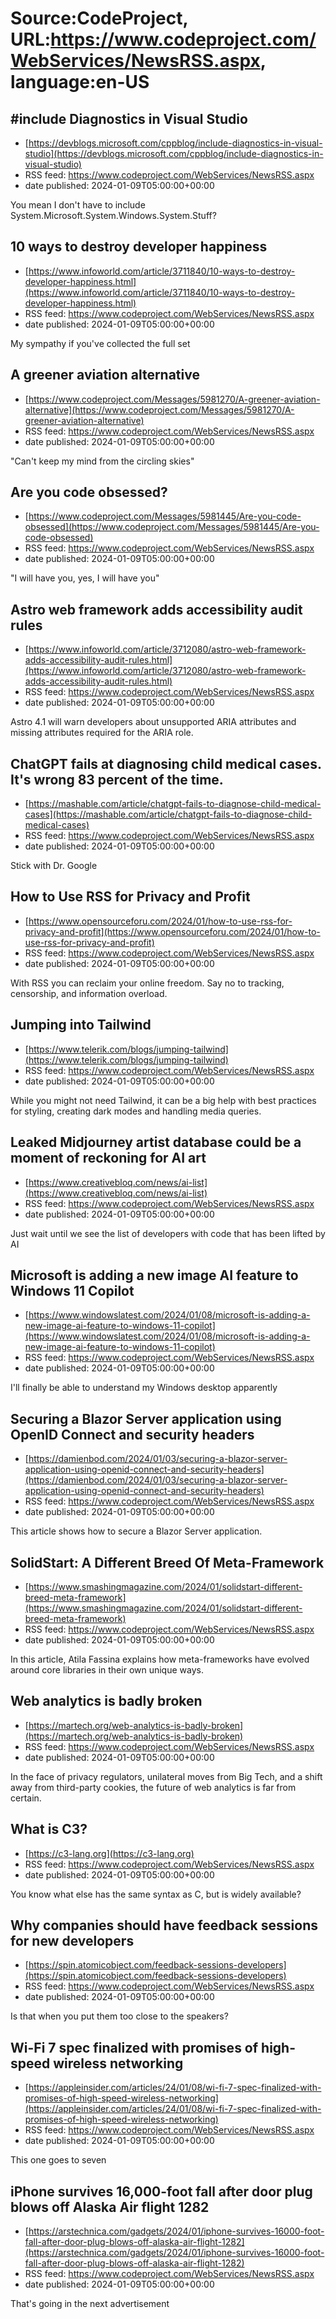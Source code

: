 # Source:CodeProject, URL:https://www.codeproject.com/WebServices/NewsRSS.aspx, language:en-US

## #include Diagnostics in Visual Studio
 - [https://devblogs.microsoft.com/cppblog/include-diagnostics-in-visual-studio](https://devblogs.microsoft.com/cppblog/include-diagnostics-in-visual-studio)
 - RSS feed: https://www.codeproject.com/WebServices/NewsRSS.aspx
 - date published: 2024-01-09T05:00:00+00:00

You mean I don't have to include System.Microsoft.System.Windows.System.Stuff?

## 10 ways to destroy developer happiness
 - [https://www.infoworld.com/article/3711840/10-ways-to-destroy-developer-happiness.html](https://www.infoworld.com/article/3711840/10-ways-to-destroy-developer-happiness.html)
 - RSS feed: https://www.codeproject.com/WebServices/NewsRSS.aspx
 - date published: 2024-01-09T05:00:00+00:00

My sympathy if you've collected the full set

## A greener aviation alternative
 - [https://www.codeproject.com/Messages/5981270/A-greener-aviation-alternative](https://www.codeproject.com/Messages/5981270/A-greener-aviation-alternative)
 - RSS feed: https://www.codeproject.com/WebServices/NewsRSS.aspx
 - date published: 2024-01-09T05:00:00+00:00

"Can't keep my mind from the circling skies"

## Are you code obsessed?
 - [https://www.codeproject.com/Messages/5981445/Are-you-code-obsessed](https://www.codeproject.com/Messages/5981445/Are-you-code-obsessed)
 - RSS feed: https://www.codeproject.com/WebServices/NewsRSS.aspx
 - date published: 2024-01-09T05:00:00+00:00

"I will have you, yes, I will have you"

## Astro web framework adds accessibility audit rules
 - [https://www.infoworld.com/article/3712080/astro-web-framework-adds-accessibility-audit-rules.html](https://www.infoworld.com/article/3712080/astro-web-framework-adds-accessibility-audit-rules.html)
 - RSS feed: https://www.codeproject.com/WebServices/NewsRSS.aspx
 - date published: 2024-01-09T05:00:00+00:00

Astro 4.1 will warn developers about unsupported ARIA attributes and missing attributes required for the ARIA role.

## ChatGPT fails at diagnosing child medical cases. It's wrong 83 percent of the time.
 - [https://mashable.com/article/chatgpt-fails-to-diagnose-child-medical-cases](https://mashable.com/article/chatgpt-fails-to-diagnose-child-medical-cases)
 - RSS feed: https://www.codeproject.com/WebServices/NewsRSS.aspx
 - date published: 2024-01-09T05:00:00+00:00

Stick with Dr. Google

## How to Use RSS for Privacy and Profit
 - [https://www.opensourceforu.com/2024/01/how-to-use-rss-for-privacy-and-profit](https://www.opensourceforu.com/2024/01/how-to-use-rss-for-privacy-and-profit)
 - RSS feed: https://www.codeproject.com/WebServices/NewsRSS.aspx
 - date published: 2024-01-09T05:00:00+00:00

With RSS you can reclaim your online freedom. Say no to tracking, censorship, and information overload.

## Jumping into Tailwind
 - [https://www.telerik.com/blogs/jumping-tailwind](https://www.telerik.com/blogs/jumping-tailwind)
 - RSS feed: https://www.codeproject.com/WebServices/NewsRSS.aspx
 - date published: 2024-01-09T05:00:00+00:00

While you might not need Tailwind, it can be a big help with best practices for styling, creating dark modes and handling media queries.

## Leaked Midjourney artist database could be a moment of reckoning for AI art
 - [https://www.creativebloq.com/news/ai-list](https://www.creativebloq.com/news/ai-list)
 - RSS feed: https://www.codeproject.com/WebServices/NewsRSS.aspx
 - date published: 2024-01-09T05:00:00+00:00

Just wait until we see the list of developers with code that has been lifted by AI

## Microsoft is adding a new image AI feature to Windows 11 Copilot
 - [https://www.windowslatest.com/2024/01/08/microsoft-is-adding-a-new-image-ai-feature-to-windows-11-copilot](https://www.windowslatest.com/2024/01/08/microsoft-is-adding-a-new-image-ai-feature-to-windows-11-copilot)
 - RSS feed: https://www.codeproject.com/WebServices/NewsRSS.aspx
 - date published: 2024-01-09T05:00:00+00:00

I'll finally be able to understand my Windows desktop apparently

## Securing a Blazor Server application using OpenID Connect and security headers
 - [https://damienbod.com/2024/01/03/securing-a-blazor-server-application-using-openid-connect-and-security-headers](https://damienbod.com/2024/01/03/securing-a-blazor-server-application-using-openid-connect-and-security-headers)
 - RSS feed: https://www.codeproject.com/WebServices/NewsRSS.aspx
 - date published: 2024-01-09T05:00:00+00:00

This article shows how to secure a Blazor Server application.

## SolidStart: A Different Breed Of Meta-Framework
 - [https://www.smashingmagazine.com/2024/01/solidstart-different-breed-meta-framework](https://www.smashingmagazine.com/2024/01/solidstart-different-breed-meta-framework)
 - RSS feed: https://www.codeproject.com/WebServices/NewsRSS.aspx
 - date published: 2024-01-09T05:00:00+00:00

In this article, Atila Fassina explains how meta-frameworks have evolved around core libraries in their own unique ways.

## Web analytics is badly broken
 - [https://martech.org/web-analytics-is-badly-broken](https://martech.org/web-analytics-is-badly-broken)
 - RSS feed: https://www.codeproject.com/WebServices/NewsRSS.aspx
 - date published: 2024-01-09T05:00:00+00:00

In the face of privacy regulators, unilateral moves from Big Tech, and a shift away from third-party cookies, the future of web analytics is far from certain.

## What is C3?
 - [https://c3-lang.org](https://c3-lang.org)
 - RSS feed: https://www.codeproject.com/WebServices/NewsRSS.aspx
 - date published: 2024-01-09T05:00:00+00:00

You know what else has the same syntax as C, but is widely available?

## Why companies should have feedback sessions for new developers
 - [https://spin.atomicobject.com/feedback-sessions-developers](https://spin.atomicobject.com/feedback-sessions-developers)
 - RSS feed: https://www.codeproject.com/WebServices/NewsRSS.aspx
 - date published: 2024-01-09T05:00:00+00:00

Is that when you put them too close to the speakers?

## Wi-Fi 7 spec finalized with promises of high-speed wireless networking
 - [https://appleinsider.com/articles/24/01/08/wi-fi-7-spec-finalized-with-promises-of-high-speed-wireless-networking](https://appleinsider.com/articles/24/01/08/wi-fi-7-spec-finalized-with-promises-of-high-speed-wireless-networking)
 - RSS feed: https://www.codeproject.com/WebServices/NewsRSS.aspx
 - date published: 2024-01-09T05:00:00+00:00

This one goes to seven

## iPhone survives 16,000-foot fall after door plug blows off Alaska Air flight 1282
 - [https://arstechnica.com/gadgets/2024/01/iphone-survives-16000-foot-fall-after-door-plug-blows-off-alaska-air-flight-1282](https://arstechnica.com/gadgets/2024/01/iphone-survives-16000-foot-fall-after-door-plug-blows-off-alaska-air-flight-1282)
 - RSS feed: https://www.codeproject.com/WebServices/NewsRSS.aspx
 - date published: 2024-01-09T05:00:00+00:00

That's going in the next advertisement

